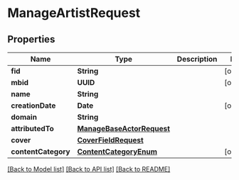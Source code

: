 # ManageArtistRequest

## Properties
Name | Type | Description | Notes
------------ | ------------- | ------------- | -------------
**fid** | **String** |  | [optional] 
**mbid** | **UUID** |  | [optional] 
**name** | **String** |  | 
**creationDate** | **Date** |  | [optional] 
**domain** | **String** |  | 
**attributedTo** | [**ManageBaseActorRequest**](ManageBaseActorRequest.md) |  | 
**cover** | [**CoverFieldRequest**](CoverFieldRequest.md) |  | 
**contentCategory** | [**ContentCategoryEnum**](ContentCategoryEnum.md) |  | [optional] 

[[Back to Model list]](../README.md#documentation-for-models) [[Back to API list]](../README.md#documentation-for-api-endpoints) [[Back to README]](../README.md)


